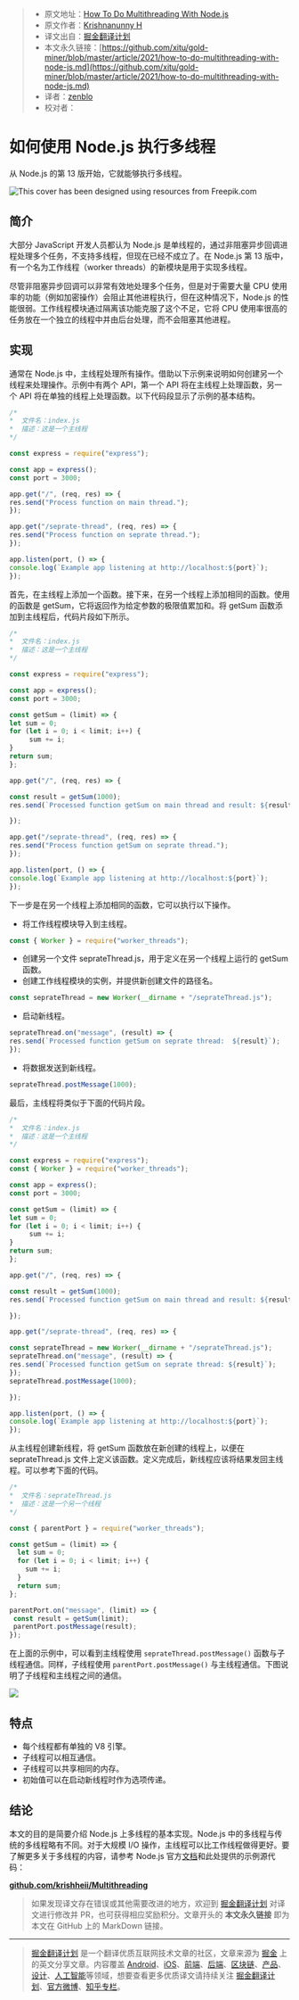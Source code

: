 > * 原文地址：[How To Do Multithreading With Node.js](https://medium.com/javascript-in-plain-english/how-to-do-multithreading-with-node-js-207aabdaddfb)
> * 原文作者：[Krishnanunny H](https://medium.com/@krishnanunny)
> * 译文出自：[掘金翻译计划](https://github.com/xitu/gold-miner)
> * 本文永久链接：[https://github.com/xitu/gold-miner/blob/master/article/2021/how-to-do-multithreading-with-node-js.md](https://github.com/xitu/gold-miner/blob/master/article/2021/how-to-do-multithreading-with-node-js.md)
> * 译者：[zenblo](https://github.com/zenblo)
> * 校对者：

# 如何使用 Node.js 执行多线程

从 Node.js 的第 13 版开始，它就能够执行多线程。

![This cover has been designed using resources from [Freepik.com](https://www.freepik.com/)](https://cdn-images-1.medium.com/max/2000/1*XX-DmkhMjdr3AyDpvlk0Aw.png)

## 简介

大部分 JavaScript 开发人员都认为 Node.js 是单线程的，通过非阻塞异步回调进程处理多个任务，不支持多线程，但现在已经不成立了。在 Node.js 第 13 版中，有一个名为工作线程（worker threads）的新模块是用于实现多线程。

尽管非阻塞异步回调可以非常有效地处理多个任务，但是对于需要大量 CPU 使用率的功能（例如加密操作）会阻止其他进程执行，但在这种情况下，Node.js 的性能很弱。工作线程模块通过隔离该功能克服了这个不足，它将 CPU 使用率很高的任务放在一个独立的线程中并由后台处理，而不会阻塞其他进程。

## 实现

通常在 Node.js 中，主线程处理所有操作。借助以下示例来说明如何创建另一个线程来处理操作。示例中有两个 API，第一个 API 将在主线程上处理函数，另一个 API 将在单独的线程上处理函数。以下代码段显示了示例的基本结构。

```js
/*
*  文件名：index.js
*  描述：这是一个主线程
*/

const express = require("express");

const app = express();
const port = 3000;

app.get("/", (req, res) => {
res.send("Process function on main thread.");
});

app.get("/seprate-thread", (req, res) => {
res.send("Process function on seprate thread.");
});

app.listen(port, () => {
console.log(`Example app listening at http://localhost:${port}`);
});
```

首先，在主线程上添加一个函数。接下来，在另一个线程上添加相同的函数。使用的函数是 getSum，它将返回作为给定参数的极限值累加和。将 getSum 函数添加到主线程后，代码片段如下所示。

```js
/*
*  文件名：index.js
*  描述：这是一个主线程
*/

const express = require("express");

const app = express();
const port = 3000;

const getSum = (limit) => {
let sum = 0;
for (let i = 0; i < limit; i++) {
     sum += i;
}
return sum;
};

app.get("/", (req, res) => {

const result = getSum(1000);
res.send(`Processed function getSum on main thread and result: ${result}`);

});

app.get("/seprate-thread", (req, res) => {
res.send("Process function getSum on seprate thread.");
});

app.listen(port, () => {
console.log(`Example app listening at http://localhost:${port}`);
});
```

下一步是在另一个线程上添加相同的函数，它可以执行以下操作。

* 将工作线程模块导入到主线程。

```js
const { Worker } = require("worker_threads");
```

* 创建另一个文件 seprateThread.js，用于定义在另一个线程上运行的 getSum 函数。
* 创建工作线程模块的实例，并提供新创建文件的路径名。

```js
const seprateThread = new Worker(__dirname + "/seprateThread.js");
```

* 启动新线程。

```js
seprateThread.on("message", (result) => {
res.send(`Processed function getSum on seprate thread:  ${result}`);
});
```

* 将数据发送到新线程。

```js
seprateThread.postMessage(1000);
```

最后，主线程将类似于下面的代码片段。

```js
/*
*  文件名：index.js
*  描述：这是一个主线程
*/

const express = require("express");
const { Worker } = require("worker_threads");

const app = express();
const port = 3000;

const getSum = (limit) => {
let sum = 0;
for (let i = 0; i < limit; i++) {
     sum += i;
}
return sum;
};

app.get("/", (req, res) => {

const result = getSum(1000);
res.send(`Processed function getSum on main thread and result: ${result}`);

});

app.get("/seprate-thread", (req, res) => {

const seprateThread = new Worker(__dirname + "/seprateThread.js");
seprateThread.on("message", (result) => {
res.send(`Processed function getSum on seprate thread: ${result}`);
});
seprateThread.postMessage(1000);

});

app.listen(port, () => {
console.log(`Example app listening at http://localhost:${port}`);
});
```

从主线程创建新线程，将 getSum 函数放在新创建的线程上，以便在 seprateThread.js 文件上定义该函数。定义完成后，新线程应该将结果发回主线程。可以参考下面的代码。

```js
/*
*  文件名：seprateThread.js
*  描述：这是一个另一个线程
*/

const { parentPort } = require("worker_threads");

const getSum = (limit) => {
  let sum = 0;
  for (let i = 0; i < limit; i++) {
    sum += i;
  }
  return sum;
};

parentPort.on("message", (limit) => {
 const result = getSum(limit);
 parentPort.postMessage(result);
});
```

在上面的示例中，可以看到主线程使用 `seprateThread.postMessage()` 函数与子线程通信。同样，子线程使用 `parentPort.postMessage()` 与主线程通信。下图说明了子线程和主线程之间的通信。

![](https://cdn-images-1.medium.com/max/2000/1*ydQqBzkh6FO4WUwHtGF7zA.png)

## 特点

* 每个线程都有单独的 V8 引擎。
* 子线程可以相互通信。
* 子线程可以共享相同的内存。
* 初始值可以在启动新线程时作为选项传递。

## 结论

本文的目的是简要介绍 Node.js 上多线程的基本实现。Node.js 中的多线程与传统的多线程略有不同。对于大规模 I/O 操作，主线程可以比工作线程做得更好。要了解更多关于多线程的内容，请参考 Node.js 官方[文档](https://nodejs.org/api/worker_threads.html)和此处提供的示例源代码：

[**github.com/krishheii/Multithreading**](https://github.com/krishheii/Multithreading)

> 如果发现译文存在错误或其他需要改进的地方，欢迎到 [掘金翻译计划](https://github.com/xitu/gold-miner) 对译文进行修改并 PR，也可获得相应奖励积分。文章开头的 **本文永久链接** 即为本文在 GitHub 上的 MarkDown 链接。

---

> [掘金翻译计划](https://github.com/xitu/gold-miner) 是一个翻译优质互联网技术文章的社区，文章来源为 [掘金](https://juejin.im) 上的英文分享文章。内容覆盖 [Android](https://github.com/xitu/gold-miner#android)、[iOS](https://github.com/xitu/gold-miner#ios)、[前端](https://github.com/xitu/gold-miner#前端)、[后端](https://github.com/xitu/gold-miner#后端)、[区块链](https://github.com/xitu/gold-miner#区块链)、[产品](https://github.com/xitu/gold-miner#产品)、[设计](https://github.com/xitu/gold-miner#设计)、[人工智能](https://github.com/xitu/gold-miner#人工智能)等领域，想要查看更多优质译文请持续关注 [掘金翻译计划](https://github.com/xitu/gold-miner)、[官方微博](http://weibo.com/juejinfanyi)、[知乎专栏](https://zhuanlan.zhihu.com/juejinfanyi)。
